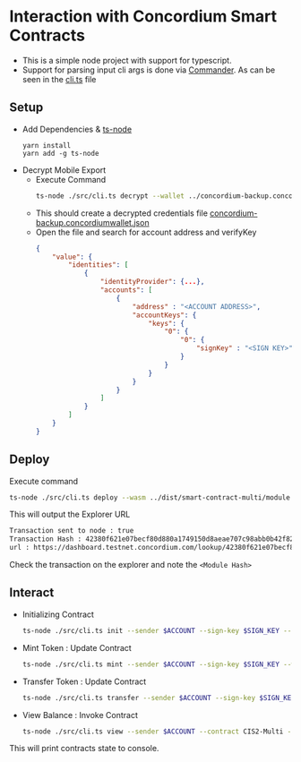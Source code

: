 # Interaction with Concordium Smart Contracts

- This is a simple node project with support for typescript.
- Support for parsing input cli args is done via [Commander](https://www.npmjs.com/package/commander). As can be seen in the [cli.ts](./src/cli.ts) file

## Setup

- Add Dependencies & [ts-node](https://www.npmjs.com/package/ts-node)
  ```
  yarn install
  yarn add -g ts-node
  ```
- Decrypt Mobile Export
  - Execute Command
    ```bash
    ts-node ./src/cli.ts decrypt --wallet ../concordium-backup.concordiumwallet --password <YOUR-PASSWORD> --out ../concordium-backup.concordiumwallet.json
    ```
  - This should create a decrypted credentials file [concordium-backup.concordiumwallet.json](../concordium-backup.concordiumwallet.json)
  - Open the file and search for account address and verifyKey
    ```json
    {
        "value": {
            "identities": [
                {
                    "identityProvider": {...},
                    "accounts": [
                        {
                            "address" : "<ACCOUNT ADDRESS>",
                            "accountKeys": {
                                "keys": {
                                    "0": {
                                        "0": {
                                            "signKey" : "<SIGN KEY>"
                                        }
                                    }
                                }
                            }
                        }
                    ]
                }
            ]
        }
    }
    ```

## Deploy

Execute command

```bash
ts-node ./src/cli.ts deploy --wasm ../dist/smart-contract-multi/module.wasm --sender $ACCOUNT --sign-key $SIGN_KEY
```

This will output the Explorer URL

```bash
Transaction sent to node : true
Transaction Hash : 42380f621e07becf80d880a1749150d8aeae707c98abb0b42f8228ed3e0801aa
url : https://dashboard.testnet.concordium.com/lookup/42380f621e07becf80d880a1749150d8aeae707c98abb0b42f8228ed3e0801aa
```

Check the transaction on the explorer and note the `<Module Hash>`

## Interact

- Initializing Contract

  ```bash
  ts-node ./src/cli.ts init --sender $ACCOUNT --sign-key $SIGN_KEY --contract CIS2-Multi --module <Module Hash>
  ```

- Mint Token : Update Contract

  ```bash
  ts-node ./src/cli.ts mint --sender $ACCOUNT --sign-key $SIGN_KEY --wait --contract CIS2-Multi --schema ../dist/smart-contract-multi/schema.bin --params ../sample-artifacts/cis2/mint.json --index <CONTRACT_INDEX>
  ```

- Transfer Token : Update Contract

  ```bash
  ts-node ./src/cli.ts transfer --sender $ACCOUNT --sign-key $SIGN_KEY --wait --contract CIS2-Multi --schema ../dist/smart-contract-multi/schema.bin --params ../sample-artifacts/cis2/transfer.json --index <CONTRACT_INDEX>
  ```

- View Balance : Invoke Contract
  ```bash
  ts-node ./src/cli.ts view --sender $ACCOUNT --contract CIS2-Multi --schema ../dist/smart-contract-multi/schema.bin --index <CONTRACT_INDEX>
  ```

This will print contracts state to console.
